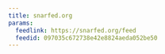 ```yaml
---
title: snarfed.org
params:
  feedlink: https://snarfed.org/feed
  feedid: 097035c672738e42e8824aeda052be50
---
```

